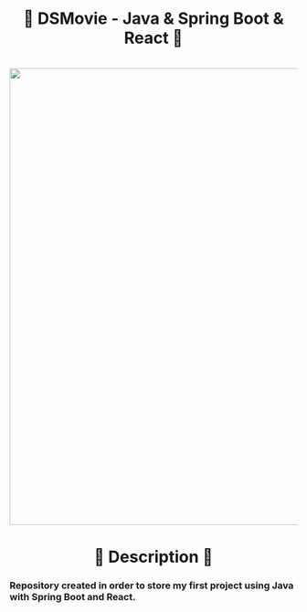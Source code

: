 <h1 align="center">
  🍃 DSMovie - Java & Spring Boot & React 🧊
</h1>
  
<p align="center" width="100%">
  
  <br>
  <img width="800" align="center" src="https://blog.indrek.io/images/2019-01-05-spring-boot-reactjs/cover.jpg"/>

</p>

<h1 align="center">
  🌳 Description 🌳
</h1>
  
<h3>
  Repository created in order to store my first project using Java with Spring Boot and React.
</h3>
